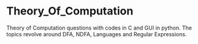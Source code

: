 # Theory_Of_Computation
Theory of Computation questions with codes in C and GUI in python. The topics revolve around DFA, NDFA, Languages and Regular Expressions.
